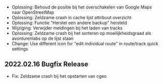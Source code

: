- Oplossing: Behoud de positie bij het overschakelen van Google Maps naar OpenStreetMap
- Oplossing: Zeldzame crash in cache lijst attribuut overzicht
- Oplossing: Functie "Herstel een andere backup" hersteld
- Wijziging: Verwijder meldingen bij het laden van tracks
- Oplossing: Zeldzame crash bij het sorteren op moeilijkheidsgraad als avonturenlabs op de lijst staan
- Change: Use different icon for "edit individual route" in route/track quick settings

## 2022.02.16 Bugfix Release

- Fix: Zeldzame crash bij het opstarten van cgeo
